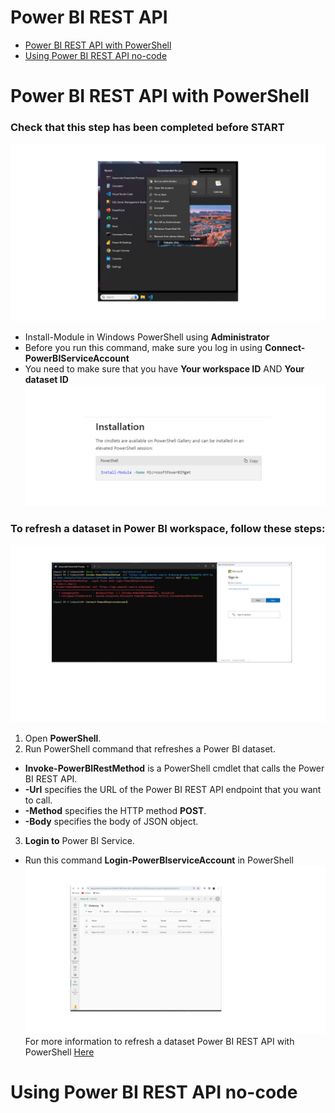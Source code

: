 Power BI REST API
============
- [Power BI REST API with PowerShell]()
- [Using Power BI REST API no-code]()

# Power BI REST API with PowerShell
### Check that this step has been completed before START
![5](/images/5-REST.png)

- Install-Module in Windows PowerShell using **Administrator**
- Before you run this command, make sure you log in using **Connect-PowerBIServiceAccount**
- You need to make sure that you have **Your workspace ID** AND **Your dataset ID**
![6](/images/6-REST.png)
### To refresh a dataset in Power BI workspace, follow these steps:
![4](/images/4-REST.png)
1. Open **PowerShell**.
2. Run PowerShell command that refreshes a Power BI dataset.
* **Invoke-PowerBIRestMethod** is a PowerShell cmdlet that calls the Power BI REST API.
* **-Url** specifies the URL of the Power BI REST API endpoint that you want to call.
* **-Method** specifies the HTTP method **POST**.
* **-Body** specifies the body of JSON object.
3. **Login to** Power BI Service.
* Run this command **Login-PowerBIserviceAccount** in PowerShell 
![7](/images/7-REST.png)
For more information to refresh a dataset Power BI REST API with PowerShell [Here](https://learn.microsoft.com/en-us/powershell/module/microsoftpowerbimgmt.profile/invoke-powerbirestmethod?view=powerbi-ps)

# Using Power BI REST API no-code
